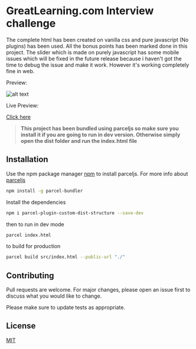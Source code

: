 # GreatLearning.com Interview challenge

The complete html has been created on vanilla css and pure javascript (No plugins) has been used. All the bonus points has been marked done in this project.
The slider which is made on purely javascript has some mobile issues which will be fixed in the future release because i haven't got the time to debug the issue and make it work.
However it's working completely fine in web.

Preview:

![alt text](https://i.ibb.co/2S4hfCz/download.png)


Live Preview:

[Click here](https://greatlearning-6596c.web.app/)

> **This project has been bundled using parceljs so make sure you install it if you are going to run in dev version.
> Otherwise simply open the dist folder and run the index.html file**

## Installation

Use the npm package manager [npm](https://nodejs.org/en/) to install parceljs.
For more info about [parceljs](https://parceljs.org/getting_started.html)

```bash
npm install -g parcel-bundler
```

Install the dependencies
```bash
npm i parcel-plugin-custom-dist-structure --save-dev
```

then to run in dev mode

```bash
parcel index.html
```

to build for production

```bash
parcel build src/index.html --public-url "./"
```

## Contributing

Pull requests are welcome. For major changes, please open an issue first to discuss what you would like to change.

Please make sure to update tests as appropriate.

## License

[MIT](https://choosealicense.com/licenses/mit/)
